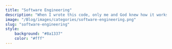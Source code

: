 ```yaml
---
title: "Software Engineering"
description: "When I wrote this code, only me and God knew how it works. Now only God knows"
image: "/Blog/images/categories/software-engineering.png"
slug: "software-engineering"
style:
    background: "#8a1337" 
    color: "#fff"
---
```

